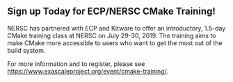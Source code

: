## Sign up Today for ECP/NERSC CMake Training!

NERSC has partnered with ECP and Kitware to offer an introductory, 1.5-day
CMake training class at NERSC on July 29-30, 2019. The training aims to make
CMake more accessible to users who want to get the most out of the build
system.

For more information and to register, please see <https://www.exascaleproject.org/event/cmake-training/>.
